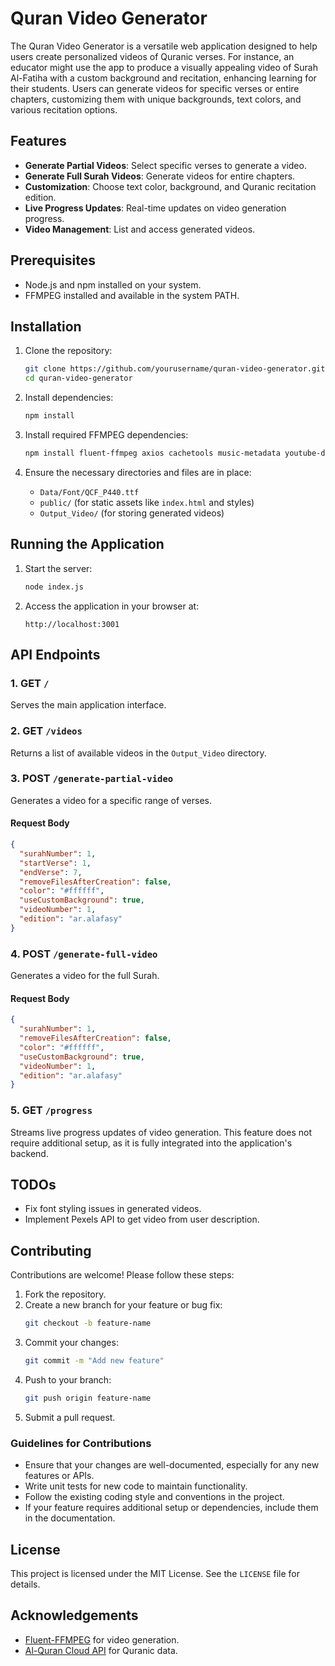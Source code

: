 # Quran Video Generator

The Quran Video Generator is a versatile web application designed to help users create personalized videos of Quranic verses. For instance, an educator might use the app to produce a visually appealing video of Surah Al-Fatiha with a custom background and recitation, enhancing learning for their students. Users can generate videos for specific verses or entire chapters, customizing them with unique backgrounds, text colors, and various recitation options.

## Features

- **Generate Partial Videos**: Select specific verses to generate a video.
- **Generate Full Surah Videos**: Generate videos for entire chapters.
- **Customization**: Choose text color, background, and Quranic recitation edition.
- **Live Progress Updates**: Real-time updates on video generation progress.
- **Video Management**: List and access generated videos.

## Prerequisites

- Node.js and npm installed on your system.
- FFMPEG installed and available in the system PATH.

## Installation

1. Clone the repository:

   ```bash
   git clone https://github.com/yourusername/quran-video-generator.git
   cd quran-video-generator
   ```

2. Install dependencies:

   ```bash
   npm install
   ```

3. Install required FFMPEG dependencies:

   ```bash
   npm install fluent-ffmpeg axios cachetools music-metadata youtube-dl-exec
   ```

4. Ensure the necessary directories and files are in place:
   - `Data/Font/QCF_P440.ttf`
   - `public/` (for static assets like `index.html` and styles)
   - `Output_Video/` (for storing generated videos)

## Running the Application

1. Start the server:

   ```bash
   node index.js
   ```

2. Access the application in your browser at:
   ```
   http://localhost:3001
   ```

## API Endpoints

### 1. **GET** `/`

Serves the main application interface.

### 2. **GET** `/videos`

Returns a list of available videos in the `Output_Video` directory.

### 3. **POST** `/generate-partial-video`

Generates a video for a specific range of verses.

#### Request Body

```json
{
  "surahNumber": 1,
  "startVerse": 1,
  "endVerse": 7,
  "removeFilesAfterCreation": false,
  "color": "#ffffff",
  "useCustomBackground": true,
  "videoNumber": 1,
  "edition": "ar.alafasy"
}
```

### 4. **POST** `/generate-full-video`

Generates a video for the full Surah.

#### Request Body

```json
{
  "surahNumber": 1,
  "removeFilesAfterCreation": false,
  "color": "#ffffff",
  "useCustomBackground": true,
  "videoNumber": 1,
  "edition": "ar.alafasy"
}
```

### 5. **GET** `/progress`

Streams live progress updates of video generation. This feature does not require additional setup, as it is fully integrated into the application's backend.

## TODOs

- Fix font styling issues in generated videos.
- Implement Pexels API to get video from user description.

## Contributing

Contributions are welcome! Please follow these steps:

1. Fork the repository.
2. Create a new branch for your feature or bug fix:
   ```bash
   git checkout -b feature-name
   ```
3. Commit your changes:
   ```bash
   git commit -m "Add new feature"
   ```
4. Push to your branch:
   ```bash
   git push origin feature-name
   ```
5. Submit a pull request.

### Guidelines for Contributions

- Ensure that your changes are well-documented, especially for any new features or APIs.
- Write unit tests for new code to maintain functionality.
- Follow the existing coding style and conventions in the project.
- If your feature requires additional setup or dependencies, include them in the documentation.

## License

This project is licensed under the MIT License. See the `LICENSE` file for details.

## Acknowledgements

- [Fluent-FFMPEG](https://github.com/fluent-ffmpeg/node-fluent-ffmpeg) for video generation.
- [Al-Quran Cloud API](http://alquran.cloud/) for Quranic data.
